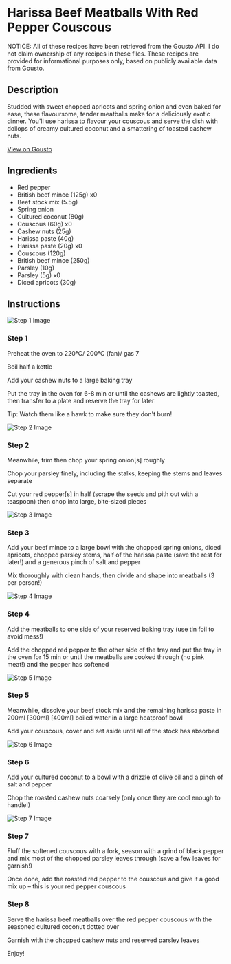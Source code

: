 # Harissa Beef Meatballs With Red Pepper Couscous

NOTICE: All of these recipes have been retrieved from the Gousto API. I do not claim ownership of any recipes in these files. These recipes are provided for informational purposes only, based on publicly available data from Gousto.

## Description

Studded with sweet chopped apricots and spring onion and oven baked for ease, these flavoursome, tender meatballs make for a deliciously exotic dinner. You'll use harissa to flavour your couscous and serve the dish with dollops of creamy cultured coconut and a smattering of toasted cashew nuts.

[View on Gousto](https://www.gousto.co.uk/recipes/cookbook/harissa-beef-meatballs-with-red-pepper-couscous-df)

## Ingredients

- Red pepper
- British beef mince (125g) x0
- Beef stock mix (5.5g)
- Spring onion
- Cultured coconut (80g)
- Couscous (60g) x0
- Cashew nuts (25g)
- Harissa paste (40g)
- Harissa paste (20g) x0
- Couscous (120g)
- British beef mince (250g)
- Parsley (10g)
- Parsley (5g) x0
- Diced apricots (30g)

## Instructions

![Step 1 Image](https://production-media.gousto.co.uk/cms/recipe-step-image/Step-1-1641811519237-x200.jpg)

### Step 1

Preheat the oven to 220°C/ 200°C (fan)/ gas 7

Boil half a kettle

Add your cashew nuts to a large baking tray

Put the tray in the oven for 6-8 min or until the cashews are lightly toasted, then transfer to a plate and reserve the tray for later

Tip: Watch them like a hawk to make sure they don't burn!

![Step 2 Image](https://production-media.gousto.co.uk/cms/recipe-step-image/Step-2-1641811523875-x200.jpg)

### Step 2

Meanwhile, trim then chop your spring onion[s] roughly

Chop your parsley finely, including the stalks, keeping the stems and leaves separate

Cut your red pepper[s] in half (scrape the seeds and pith out with a teaspoon) then chop into large, bite-sized pieces

![Step 3 Image](https://production-media.gousto.co.uk/cms/recipe-step-image/Step-3-1641811528301-x200.jpg)

### Step 3

Add your beef mince to a large bowl with the chopped spring onions, diced apricots, chopped parsley stems, half of the harissa paste (save the rest for later!) and a generous pinch of salt and pepper

Mix thoroughly with clean hands, then divide and shape into meatballs (3 per person!)

![Step 4 Image](https://production-media.gousto.co.uk/cms/recipe-step-image/Step-4-1641811532850-x200.jpg)

### Step 4

Add the meatballs to one side of your reserved baking tray (use tin foil to avoid mess!)

Add the chopped red pepper to the other side of the tray and put the tray in the oven for 15 min or until the meatballs are cooked through (no pink meat!) and the pepper has softened

![Step 5 Image](https://production-media.gousto.co.uk/cms/recipe-step-image/Step-5-1641811537134-x200.jpg)

### Step 5

Meanwhile, dissolve your beef stock mix and the remaining harissa paste in 200ml <span class="text-purple">[300ml]</span> <span class="text-danger">[400ml]</span> boiled water in a large heatproof bowl

Add your couscous, cover and set aside until all of the stock has absorbed

![Step 6 Image](https://production-media.gousto.co.uk/cms/recipe-step-image/Step-6-1641811541417-x200.jpg)

### Step 6

Add your cultured coconut to a bowl with a drizzle of olive oil and a pinch of salt and pepper

Chop the roasted cashew nuts coarsely (only once they are cool enough to handle!)

![Step 7 Image](https://production-media.gousto.co.uk/cms/recipe-step-image/Step-7-1641811545397-x200.jpg)

### Step 7

Fluff the softened couscous with a fork, season with a grind of black pepper and mix most of the chopped parsley leaves through (save a few leaves for garnish!)

Once done, add the roasted red pepper to the couscous and give it a good mix up – this is your red pepper couscous

### Step 8

Serve the harissa beef meatballs over the red pepper couscous with the seasoned cultured coconut dotted over

Garnish with the chopped cashew nuts and reserved parsley leaves

Enjoy!

